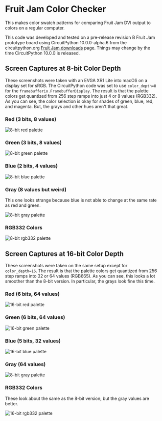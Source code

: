 <!-- SPDX-License-Identifier: MIT -->
<!-- SPDX-FileCopyrightText: Copyright 2025 Sam Blenny -->
# Fruit Jam Color Checker

This makes color swatch patterns for comparing Fruit Jam DVI output to colors
on a regular computer.

This code was developed and tested on a pre-release revision B Fruit Jam
prototype board using CircuitPython 10.0.0-alpha.6 from the circuitpython.org
[Fruit Jam downloads](https://circuitpython.org/board/adafruit_fruit_jam/) page.
Things may change by the time CircuitPython 10.0.0 is released.


## Screen Captures at 8-bit Color Depth

These screenshots were taken with an EVGA XR1 Lite into macOS on a display set
for sRGB. The CircuitPython code was set to use `color_depth=8` for the
`framebufferio.FramebufferDisplay`. The result is that the palette colors get
quantized from 256 step ramps into just 4 or 8 values (RGB332). As you can see,
the color selection is okay for shades of green, blue, red, and magenta. But,
the grays and other hues aren't that great.


### Red (3 bits, 8 values)

![8-bit red palette](png/8-bit-red.png)


### Green (3 bits, 8 values)

![8-bit green palette](png/8-bit-green.png)


### Blue (2 bits, 4 values)

![8-bit blue palette](png/8-bit-blue.png)


### Gray (8 values but weird)

This one looks strange because blue is not able to change at the same rate as
red and green.

![8-bit gray palette](png/8-bit-gray.png)


### RGB332 Colors

![8-bit rgb332 palette](png/8-bit-rgb332.png)


## Screen Captures at 16-bit Color Depth

These screenshots were taken on the same setup except for `color_depth=16`. The
result is that the palette colors get quantized from 256 step ramps into 32 or
64 values (RGB665). As you can see, this looks a lot smoother than the 8-bit
version. In particular, the grays look fine this time.


### Red (6 bits, 64 values)

![16-bit red palette](png/16-bit-red.png)


### Green (6 bits, 64 values)

![16-bit green palette](png/16-bit-green.png)


### Blue (5 bits, 32 values)

![16-bit blue palette](png/16-bit-blue.png)


### Gray (64 values)

![8-bit gray palette](png/16-bit-gray.png)


### RGB332 Colors

These look about the same as the 8-bit version, but the gray values are better.

![16-bit rgb332 palette](png/16-bit-rgb332.png)
